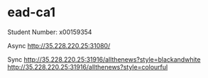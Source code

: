 # ead-ca1

Student Number: x00159354

Async
http://35.228.220.25:31080/


Sync
http://35.228.220.25:31916/allthenews?style=blackandwhite
http://35.228.220.25:31916/allthenews?style=colourful